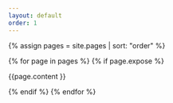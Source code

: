 ```yaml
---
layout: default
order: 1
---
```


{% assign pages = site.pages | sort: "order" %}

{% for page in pages %}
{% if page.expose %}
<!-- page.content | markdownify -->
{{page.content }}

{% endif %}
{% endfor %}
